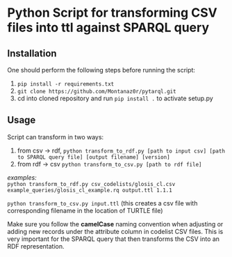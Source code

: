 # Python Script for transforming CSV files into ttl against SPARQL query

## Installation

One should perform the following steps before running the script:

1. ``pip install -r requirements.txt``
2. ``git clone https://github.com/Montanaz0r/pytarql.git``
3. cd into cloned repository and run ``pip install .`` to activate setup.py

## Usage

Script can transform in two ways:
1) from csv -> rdf, ``python transform_to_rdf.py [path to input csv] [path to SPARQL query file] [output filename] [version]``
2) from rdf -> csv  ``python transform_to_csv.py [path to rdf file]``

*examples:*    
```python transform_to_rdf.py csv_codelists/glosis_cl.csv example_queries/glosis_cl_example.rq output.ttl 1.1.1```

```python transform_to_csv.py input.ttl```
(this creates a csv file with corresponding filename in the location of TURTLE file)

Make sure you follow the **camelCase** naming convention when adjusting or adding new records under the attribute column in codelist CSV files. This is very important for the SPARQL query that then transforms the CSV into an RDF representation.
